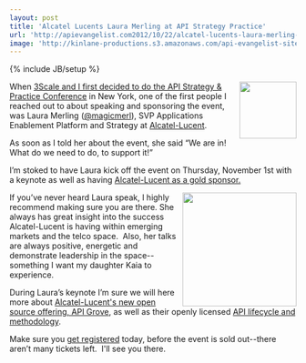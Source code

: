 ```yaml
---
layout: post
title: 'Alcatel Lucents Laura Merling at API Strategy Practice'
url: 'http://apievangelist.com2012/10/22/alcatel-lucents-laura-merling-at-api-strategy-practice/'
image: 'http://kinlane-productions.s3.amazonaws.com/api-evangelist-site/blog/laura-merling.jpeg'
---
```

{% include JB/setup %}
<p>
     <img src="https://s3.amazonaws.com/kinlane-productions/events/api-strategy-practice-conference/speakers/laura-merling.jpeg"  width="100" align="right" />
</p>
<p>
     When <a href="/2012/10/20/the-right-partnership-for-the-api-strategy--practice-conference/">3Scale and I first decided to do the API Strategy &amp; Practice Conference</a> in New York, one of the first people I reached out to about speaking and sponsoring the event, was Laura Merling (<a href="https://twitter.com/magicmerl">@magicmerl</a>), SVP Applications Enablement Platform and Strategy at <a href="http://www.alcatel-lucent.com/open-api-platform/">Alcatel-Lucent</a>.
</p>
<p>
     As soon as I told her about the event, she said “We are in! What do we need to do, to support it!”
</p>
<p>
     I’m stoked to have Laura kick off the event on Thursday, November 1st with a keynote as well as having <a href="http://www.apistrategyconference.com/sponsors.php">Alcatel-Lucent as a gold sponsor.</a>
</p>
<p>
     <a href="http://www.alcatel-lucent.com/open-api-platform/"><img src="https://s3.amazonaws.com/kinlane-productions/events/api-strategy-practice-conference/sponsors/alcatel-lucent-logo.jpeg"  width="200" align="right" /></a>
</p>
<p>
     If you’ve never heard Laura speak, I highly recommend making sure you are there. She always has great insight into the success Alcatel-Lucent is having within emerging markets and the telco space.  Also, her talks are always positive, energetic and demonstrate leadership in the space--something I want my daughter Kaia to experience.
</p>
<p>
     During Laura’s keynote I’m sure we will here more about <a href="/2012/09/06/alcatel-lucent-open-sources-their-api-management-platform/">Alcatel-Lucent's new open source offering, API Grove</a>, as well as their openly licensed <a href="http://techcrunch.com/2012/08/16/alcatel-lucent-creates-methodology-for-apis-and-makes-available-under-creative-commons/">API lifecycle and methodology</a>.
</p>
<p>
     Make sure you <a href="http://www.apistrategyconference.com/register.php">get registered</a> today, before the event is sold out--there aren’t many tickets left.  I'll see you there.
</p>
